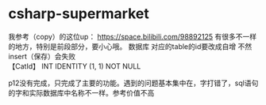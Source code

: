 # csharp-supermarket
我参考（copy）的这位up：
https://space.bilibili.com/98892125
有很多不一样的地方，特别是前段部分，要小心哦。
数据库 对应的table的id要改成自增 不然insert（保存）会失败  
 【CatId】          INT           IDENTITY (1, 1) NOT NULL

 p12没有完成，只完成了主要的功能。遇到的问题基本集中在，字打错了，sql语句的字和实际数据库中名称不一样。参考价值不高
